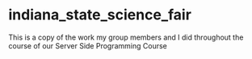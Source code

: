 # indiana_state_science_fair
This is a copy of the work my group members and I did throughout the course of our Server Side Programming Course
